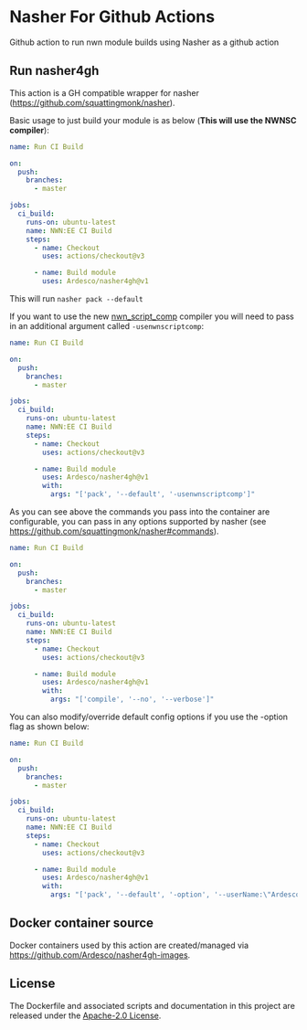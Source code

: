 # Nasher For Github Actions

Github action to run nwn module builds using Nasher as a github action

## Run nasher4gh

This action is a GH compatible wrapper for nasher (https://github.com/squattingmonk/nasher).

Basic usage to just build your module is as below (**This will use the NWNSC compiler**):

```yaml
name: Run CI Build

on:
  push:
    branches:
      - master

jobs:
  ci_build:
    runs-on: ubuntu-latest
    name: NWN:EE CI Build
    steps:
      - name: Checkout
        uses: actions/checkout@v3

      - name: Build module
        uses: Ardesco/nasher4gh@v1
```
This will run `nasher pack --default`

If you want to use the new [nwn_script_comp](https://github.com/niv/neverwinter.nim/blob/master/nwn_script_comp.nim) compiler you will need to pass in an additional argument called `-usenwnscriptcomp`:

```yaml
name: Run CI Build

on:
  push:
    branches:
      - master

jobs:
  ci_build:
    runs-on: ubuntu-latest
    name: NWN:EE CI Build
    steps:
      - name: Checkout
        uses: actions/checkout@v3

      - name: Build module
        uses: Ardesco/nasher4gh@v1
        with:
          args: "['pack', '--default', '-usenwnscriptcomp']"
```

As you can see above the commands you pass into the container are configurable, you can pass in any options supported by nasher (see https://github.com/squattingmonk/nasher#commands).  

```yaml
name: Run CI Build

on:
  push:
    branches:
      - master

jobs:
  ci_build:
    runs-on: ubuntu-latest
    name: NWN:EE CI Build
    steps:
      - name: Checkout
        uses: actions/checkout@v3

      - name: Build module
        uses: Ardesco/nasher4gh@v1
        with:
          args: "['compile', '--no', '--verbose']"
```
You can also modify/override default config options if you use the -option flag as shown below:

```yaml
name: Run CI Build

on:
  push:
    branches:
      - master

jobs:
  ci_build:
    runs-on: ubuntu-latest
    name: NWN:EE CI Build
    steps:
      - name: Checkout
        uses: actions/checkout@v3

      - name: Build module
        uses: Ardesco/nasher4gh@v1
        with:
          args: "['pack', '--default', '-option', '--userName:\"Ardesco\"']"
```

## Docker container source 

Docker containers used by this action are created/managed via https://github.com/Ardesco/nasher4gh-images.

## License
The Dockerfile and associated scripts and documentation in this project are released under the [Apache-2.0 License](LICENSE).